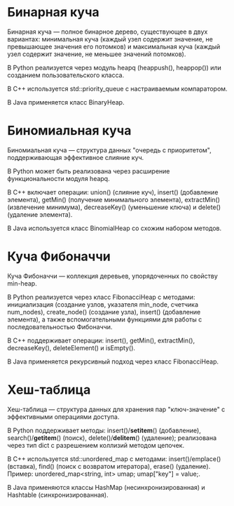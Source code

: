 # Бинарная куча
Бинарная куча — полное бинарное дерево, существующее в двух вариантах: минимальная куча (каждый узел содержит значение, не превышающее значения его потомков) и максимальная куча (каждый узел содержит значение, не меньшее значений потомков). 

В Python реализуется через модуль heapq (heappush(), heappop()) или созданием пользовательского класса. 

В C++ используется std::priority_queue с настраиваемым компаратором. 

В Java применяется класс BinaryHeap.
# Биномиальная куча
Биномиальная куча — структура данных "очередь с приоритетом", поддерживающая эффективное слияние куч. 

В Python может быть реализована через расширение функциональности модуля heapq. 

В C++ включает операции: union() (слияние куч), insert() (добавление элемента), getMin() (получение минимального элемента), extractMin() (извлечение минимума), decreaseKey() (уменьшение ключа) и delete() (удаление элемента). 

В Java используется класс BinomialHeap со схожим набором методов.
# Куча Фибоначчи
Куча Фибоначчи — коллекция деревьев, упорядоченных по свойству min-heap. 

В Python реализуется через класс FibonacciHeap с методами: инициализация (создание узлов, указателя min_node, счетчика num_nodes), create_node() (создание узла), insert() (добавление элемента), а также вспомогательными функциями для работы с последовательностью Фибоначчи. 

В C++ поддерживает операции: insert(), getMin(), extractMin(), decreaseKey(), deleteElement() и isEmpty(). 

В Java применяется рекурсивный подход через класс FibonacciHeap.
# Хеш-таблица
Хеш-таблица — структура данных для хранения пар "ключ-значение" с эффективными операциями доступа. 

В Python поддерживает методы: insert()/__setitem__() (добавление), search()/__getitem__() (поиск), delete()/__delitem__() (удаление); реализована через тип dict с разрешением коллизий методом цепочек. 

В C++ используется std::unordered_map с методами: insert()/emplace() (вставка), find() (поиск с возвратом итератора), erase() (удаление). Пример: unordered_map<string, int> umap; umap["key"] = value;.

В Java применяются классы HashMap (несинхронизированная) и Hashtable (синхронизированная).
